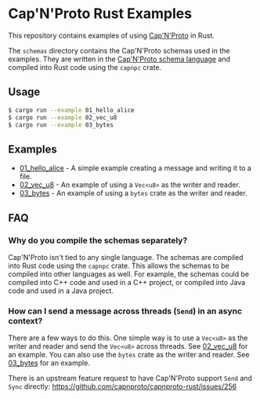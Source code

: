 # Cap'N'Proto Rust Examples

This repository contains examples of using [Cap'N'Proto](https://capnproto.org/) in Rust.

The `schemas` directory contains the Cap'N'Proto schemas used in the examples. They are written in the [Cap'N'Proto schema language](https://capnproto.org/language.html) and compiled into Rust code using the `capnpc` crate.

## Usage

```bash
$ cargo run --example 01_hello_alice
$ cargo run --example 02_vec_u8
$ cargo run --example 03_bytes
```

## Examples

- [01_hello_alice](examples/01_hello_alice.rs) - A simple example creating a message and writing it to a file.
- [02_vec_u8](examples/02_vec_u8.rs) - An example of using a `Vec<u8>` as the writer and reader.
- [03_bytes](examples/03_bytes.rs) - An example of using a `bytes` crate as the writer and reader.

## FAQ

### Why do you compile the schemas separately?

Cap'N'Proto isn't tied to any single language. The schemas are compiled into Rust code using the `capnpc` crate. This allows the schemas to be compiled into other languages as well. For example, the schemas could be compiled into C++ code and used in a C++ project, or compiled into Java code and used in a Java project.

### How can I send a message across threads (`Send`) in an async context?

There are a few ways to do this. One simple way is to use a `Vec<u8>` as the writer and reader and send the `Vec<u8>` across threads. See [02_vec_u8](examples/02_vec_u8.rs) for an example. You can also use the `bytes` crate as the writer and reader. See [03_bytes](examples/03_bytes.rs) for an example.

There is an upstream feature request to have Cap'N'Proto support `Send` and `Sync` directly: https://github.com/capnproto/capnproto-rust/issues/256
